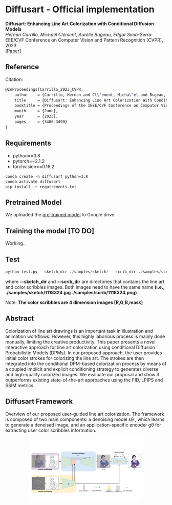 # Diffusart - Official implementation

**Diffusart: Enhancing Line Art Colorization with Conditional Diffusion Models** <br>
*Hernan Carrillo, Michaël Clément, Aurélie Bugeau, Edgar Simo-Serra.* <br>
EEE/CVF Conference on Computer Vision and Pattern Recognition (CVPR), 2023 <br>
[[Paper](https://openaccess.thecvf.com/content/CVPR2023W/CVFAD/papers/Carrillo_Diffusart_Enhancing_Line_Art_Colorization_With_Conditional_Diffusion_Models_CVPRW_2023_paper.pdf)]

## Reference

Citation:

```latex
@InProceedings{Carrillo_2023_CVPR,
    author    = {Carrillo, Hernan and Cl\'ement, Micha\"el and Bugeau, Aur\'elie and Simo-Serra, Edgar},
    title     = {Diffusart: Enhancing Line Art Colorization With Conditional Diffusion Models},
    booktitle = {Proceedings of the IEEE/CVF Conference on Computer Vision and Pattern Recognition (CVPR) Workshops},
    month     = {June},
    year      = {2023},
    pages     = {3486-3490}
}
```

## Requirements

- python==3.8
- pytorch==2.1.2
- torchvision==0.16.2

```
conda create -n diffusart python=3.8
conda activate diffusart
pip install -r requirements.txt
```

## Pretrained Model

We uploaded the [pre-trained model](https://drive.google.com/file/d/1q0JUjbPAhd2OFpGPSrMeV8L6eL4FkjOO/view?usp=sharing) to Google drive.

## Training the model [TO DO]
Working..

## Test

```python
python test.py --sketch_dir ./samples/sketch/ --scrib_dir ./samples/scrib/ --out_dir ./samples/results/ --model_path ./checkpoint/diffusart_v1.pth
```
where **--sketch_dir** and **--scrib_dir** are directories that contains the line art and color scribbles images. Both images need to have the same name **(i.e., ./samples/sketch/1118324.jpg  ./samples/scrib/1118324.png)**.

Note: **The color scribbles are 4 dimension images [R,G,B,mask]**

## Abstract

Colorization of line art drawings is an important task in illustration and animation workflows. However, this highly laborious process is mainly done manually, limiting the creative productivity. This paper presents a novel interactive approach for line art colorization using conditional Diffusion Probabilistic Models (DPMs). In our proposed approach, the user provides initial color strokes for colorizing the line art. The strokes are then integrated into the conditional DPM-based colorization process by means of a coupled implicit and explicit conditioning strategy to generates diverse and high-quality colorized images. We evaluate our proposal and show it outperforms existing state-of-the-art approaches using the FID, LPIPS and SSIM metrics.

## Diffusart Framework

Overview of our proposed user-guided line art colorization. The framework is composed of two main components: a denoising model εθ , which learns to generate a denoised image, and an application-specific encoder gθ for extracting user color scribbles information.
<p align="center">
<img src="https://github.com/hernan0930/Diffusart-CVPRW/blob/main/diagrams_img/CVPRW_diagram.png" width=70%>
</p>
